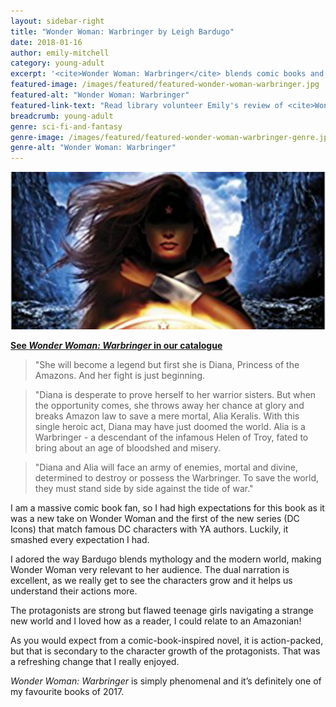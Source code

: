 ```yaml
---
layout: sidebar-right
title: "Wonder Woman: Warbringer by Leigh Bardugo"
date: 2018-01-16
author: emily-mitchell
category: young-adult
excerpt: '<cite>Wonder Woman: Warbringer</cite> blends comic books and YA, mythology and modernity, and action and characterisation.'
featured-image: /images/featured/featured-wonder-woman-warbringer.jpg
featured-alt: "Wonder Woman: Warbringer"
featured-link-text: "Read library volunteer Emily's review of <cite>Wonder Woman: Warbringer</cite>, by Leigh Bardugo."
breadcrumb: young-adult
genre: sci-fi-and-fantasy
genre-image: /images/featured/featured-wonder-woman-warbringer-genre.jpg
genre-alt: "Wonder Woman: Warbringer"
---
```


![Wonder Woman: Warbringer](/images/featured/featured-wonder-woman-warbringer.jpg)

**[See <cite>Wonder Woman: Warbringer</cite> in our catalogue](https://suffolk.spydus.co.uk/cgi-bin/spydus.exe/ENQ/OPAC/BIBENQ?BRN=2188921)**

> "She will become a legend but first she is Diana, Princess of the Amazons. And her fight is just beginning.

> "Diana is desperate to prove herself to her warrior sisters. But when the opportunity comes, she throws away her chance at glory and breaks Amazon law to save a mere mortal, Alia Keralis. With this single heroic act, Diana may have just doomed the world. Alia is a Warbringer - a descendant of the infamous Helen of Troy, fated to bring about an age of bloodshed and misery.

> "Diana and Alia will face an army of enemies, mortal and divine, determined to destroy or possess the Warbringer. To save the world, they must stand side by side against the tide of war."

I am a massive comic book fan, so I had high expectations for this book as it was a new take on Wonder Woman and the first of the new series (DC Icons) that match famous DC characters with YA authors. Luckily, it smashed every expectation I had.

I adored the way Bardugo blends mythology and the modern world, making Wonder Woman very relevant to her audience. The dual narration is excellent, as we really get to see the characters grow and it helps us understand their actions more.

The protagonists are strong but flawed teenage girls navigating a strange new world and I loved how as a reader, I could relate to an Amazonian!

As you would expect from a comic-book-inspired novel, it is action-packed, but that is secondary to the character growth of the protagonists. That was a refreshing change that I really enjoyed.

<cite>Wonder Woman: Warbringer</cite> is simply phenomenal and it’s definitely one of my favourite books of 2017.
